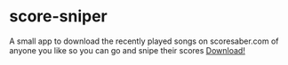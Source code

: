 # score-sniper
A small app to download the recently played songs on scoresaber.com of anyone you like so you can go and snipe their scores
<a href="score-sniper.exe" download>Download!</a>
